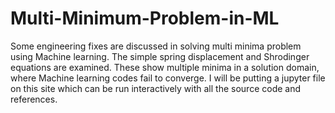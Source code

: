 # Multi-Minimum-Problem-in-ML
Some engineering fixes are discussed in solving multi minima problem using Machine learning. The simple spring displacement and Shrodinger equations are examined. These show multiple minima in a solution domain, where Machine learning codes fail to converge. I will be putting a jupyter file on this site which can be run interactively with all the source code and references.
